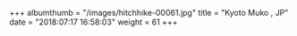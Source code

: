 +++
albumthumb = "/images/hitchhike-00061.jpg"
title = "Kyoto Muko , JP"
date = "2018:07:17 16:58:03"
weight = 61
+++
